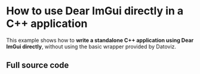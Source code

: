 # How to use Dear ImGui directly in a C++ application

This example shows how to **write a standalone C++ application using Dear ImGui directly**, without using the basic wrapper provided by Datoviz.

<!-- IMAGE ../images/screenshots/standalone_imgui.png -->

## Full source code

<!-- CODE_C examples/standalone_imgui.cpp -->
